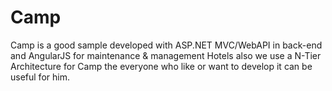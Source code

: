 # Camp
Camp is a good sample developed with ASP.NET MVC/WebAPI in back-end and AngularJS for maintenance &amp; management Hotels
also we use a N-Tier Architecture for Camp the everyone who like or want to develop it can be useful for him.

